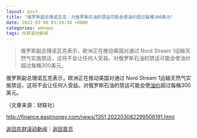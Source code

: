 ```yaml
---
layout: post
title: "俄罗斯副总理诺瓦克：对俄罗斯石油的禁运可能会使油价超过每桶300美元"
date: 2022-03-08 03:24:34 +0800
categories: emnews
tags: 东财滚动新闻
---
```

> 俄罗斯副总理诺瓦克表示，欧洲正在推动美国对通过 Nord Stream 1运输天然气实施禁运，这将不会让任何人受益。对俄罗斯石油的禁运可能会使油价超过每桶300美元。

<p>俄罗斯副总理诺瓦克表示，欧洲正在推动美国对通过 Nord Stream 1运输天然气实施禁运，这将不会让任何人受益。对俄罗斯石油的禁运可能会使<span id="Info.392"><a href="http://data.eastmoney.com/cjsj/yjtz/default.html" class="infokey">油价</a></span>超过每桶300美元。</p><p class="em_media">（文章来源：财联社）</p>

<http://finance.eastmoney.com/news/1351,202203082299506191.html>

[返回东财滚动新闻](//finews.withounder.com/emnews/)｜[返回首页](//finews.withounder.com/)
